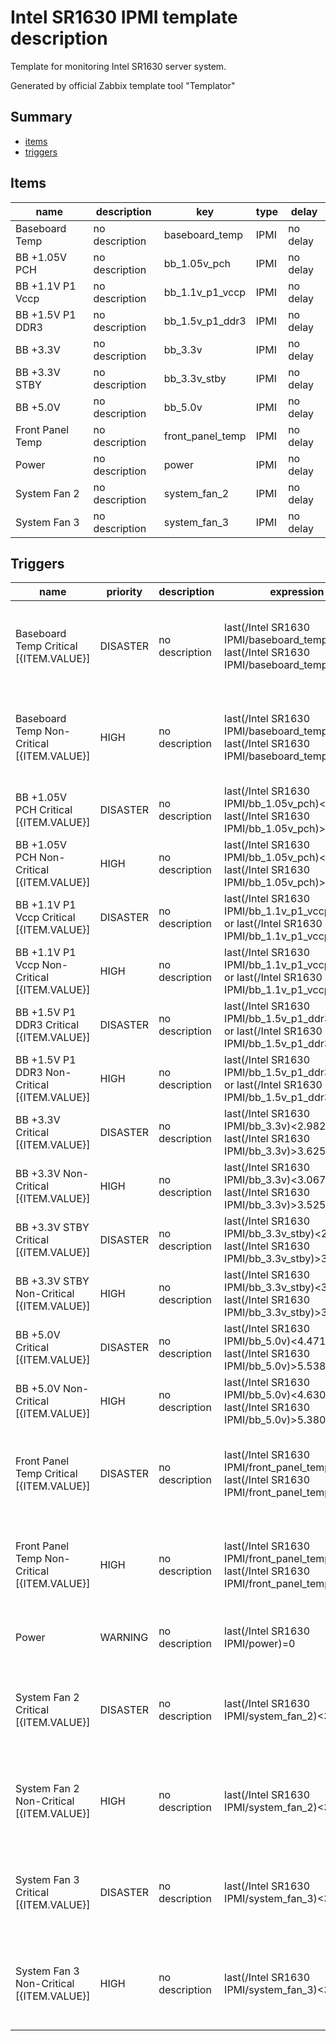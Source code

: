 # Intel SR1630 IPMI template description

Template for monitoring Intel SR1630 server system.

Generated by official Zabbix template tool "Templator"

## Summary
* [items](#items)
* [triggers](#triggers)

<a name="items" />

## Items
| name | description | key | type | delay |
| ------------- |------------- |------------- |------------- |------------- |
| Baseboard Temp | no description | baseboard_temp | IPMI | no delay |
| BB +1.05V PCH | no description | bb_1.05v_pch | IPMI | no delay |
| BB +1.1V P1 Vccp | no description | bb_1.1v_p1_vccp | IPMI | no delay |
| BB +1.5V P1 DDR3 | no description | bb_1.5v_p1_ddr3 | IPMI | no delay |
| BB +3.3V | no description | bb_3.3v | IPMI | no delay |
| BB +3.3V STBY | no description | bb_3.3v_stby | IPMI | no delay |
| BB +5.0V | no description | bb_5.0v | IPMI | no delay |
| Front Panel Temp | no description | front_panel_temp | IPMI | no delay |
| Power | no description | power | IPMI | no delay |
| System Fan 2 | no description | system_fan_2 | IPMI | no delay |
| System Fan 3 | no description | system_fan_3 | IPMI | no delay |


<a name="triggers" />

## Triggers
| name | priority | description | expression | tags | url |
| ------------- |------------- |------------- |------------- |------------- |------------- |
| Baseboard Temp Critical [{ITEM.VALUE}] | DISASTER | no description | last(/Intel SR1630 IPMI/baseboard_temp)<5 or last(/Intel SR1630 IPMI/baseboard_temp)>90 | [{"tag": "scope", "value": "availability"}, {"tag": "scope", "value": "performance"}] | no url |
| Baseboard Temp Non-Critical [{ITEM.VALUE}] | HIGH | no description | last(/Intel SR1630 IPMI/baseboard_temp)<10 or last(/Intel SR1630 IPMI/baseboard_temp)>83 | [{"tag": "scope", "value": "availability"}, {"tag": "scope", "value": "performance"}] | no url |
| BB +1.05V PCH Critical [{ITEM.VALUE}] | DISASTER | no description | last(/Intel SR1630 IPMI/bb_1.05v_pch)<0.953 or last(/Intel SR1630 IPMI/bb_1.05v_pch)>1.149 | [{"tag": "scope", "value": "availability"}] | no url |
| BB +1.05V PCH Non-Critical [{ITEM.VALUE}] | HIGH | no description | last(/Intel SR1630 IPMI/bb_1.05v_pch)<0.985 or last(/Intel SR1630 IPMI/bb_1.05v_pch)>1.117 | [{"tag": "scope", "value": "availability"}] | no url |
| BB +1.1V P1 Vccp Critical [{ITEM.VALUE}] | DISASTER | no description | last(/Intel SR1630 IPMI/bb_1.1v_p1_vccp)<0.683 or last(/Intel SR1630 IPMI/bb_1.1v_p1_vccp)>1.543 | [{"tag": "scope", "value": "availability"}] | no url |
| BB +1.1V P1 Vccp Non-Critical [{ITEM.VALUE}] | HIGH | no description | last(/Intel SR1630 IPMI/bb_1.1v_p1_vccp)<0.708 or last(/Intel SR1630 IPMI/bb_1.1v_p1_vccp)>1.501 | [{"tag": "scope", "value": "availability"}] | no url |
| BB +1.5V P1 DDR3 Critical [{ITEM.VALUE}] | DISASTER | no description | last(/Intel SR1630 IPMI/bb_1.5v_p1_ddr3)<1.362 or last(/Intel SR1630 IPMI/bb_1.5v_p1_ddr3)>1.635 | [{"tag": "scope", "value": "availability"}] | no url |
| BB +1.5V P1 DDR3 Non-Critical [{ITEM.VALUE}] | HIGH | no description | last(/Intel SR1630 IPMI/bb_1.5v_p1_ddr3)<1.401 or last(/Intel SR1630 IPMI/bb_1.5v_p1_ddr3)>1.589 | [{"tag": "scope", "value": "availability"}] | no url |
| BB +3.3V Critical [{ITEM.VALUE}] | DISASTER | no description | last(/Intel SR1630 IPMI/bb_3.3v)<2.982 or last(/Intel SR1630 IPMI/bb_3.3v)>3.625 | [{"tag": "scope", "value": "availability"}] | no url |
| BB +3.3V Non-Critical [{ITEM.VALUE}] | HIGH | no description | last(/Intel SR1630 IPMI/bb_3.3v)<3.067 or last(/Intel SR1630 IPMI/bb_3.3v)>3.525 | [{"tag": "scope", "value": "availability"}] | no url |
| BB +3.3V STBY Critical [{ITEM.VALUE}] | DISASTER | no description | last(/Intel SR1630 IPMI/bb_3.3v_stby)<2.982 or last(/Intel SR1630 IPMI/bb_3.3v_stby)>3.625 | [{"tag": "scope", "value": "availability"}] | no url |
| BB +3.3V STBY Non-Critical [{ITEM.VALUE}] | HIGH | no description | last(/Intel SR1630 IPMI/bb_3.3v_stby)<3.067 or last(/Intel SR1630 IPMI/bb_3.3v_stby)>3.525 | [{"tag": "scope", "value": "availability"}] | no url |
| BB +5.0V Critical [{ITEM.VALUE}] | DISASTER | no description | last(/Intel SR1630 IPMI/bb_5.0v)<4.471 or last(/Intel SR1630 IPMI/bb_5.0v)>5.538 | [{"tag": "scope", "value": "availability"}] | no url |
| BB +5.0V Non-Critical [{ITEM.VALUE}] | HIGH | no description | last(/Intel SR1630 IPMI/bb_5.0v)<4.630 or last(/Intel SR1630 IPMI/bb_5.0v)>5.380 | [{"tag": "scope", "value": "availability"}] | no url |
| Front Panel Temp Critical [{ITEM.VALUE}] | DISASTER | no description | last(/Intel SR1630 IPMI/front_panel_temp)<0 or last(/Intel SR1630 IPMI/front_panel_temp)>48 | [{"tag": "scope", "value": "availability"}, {"tag": "scope", "value": "performance"}] | no url |
| Front Panel Temp Non-Critical [{ITEM.VALUE}] | HIGH | no description | last(/Intel SR1630 IPMI/front_panel_temp)<5 or last(/Intel SR1630 IPMI/front_panel_temp)>44 | [{"tag": "scope", "value": "availability"}, {"tag": "scope", "value": "performance"}] | no url |
| Power | WARNING | no description | last(/Intel SR1630 IPMI/power)=0 | [{"tag": "scope", "value": "availability"}] | no url |
| System Fan 2 Critical [{ITEM.VALUE}] | DISASTER | no description | last(/Intel SR1630 IPMI/system_fan_2)<324 | [{"tag": "scope", "value": "availability"}, {"tag": "scope", "value": "performance"}] | no url |
| System Fan 2 Non-Critical [{ITEM.VALUE}] | HIGH | no description | last(/Intel SR1630 IPMI/system_fan_2)<378 | [{"tag": "scope", "value": "availability"}, {"tag": "scope", "value": "performance"}] | no url |
| System Fan 3 Critical [{ITEM.VALUE}] | DISASTER | no description | last(/Intel SR1630 IPMI/system_fan_3)<324 | [{"tag": "scope", "value": "availability"}, {"tag": "scope", "value": "performance"}] | no url |
| System Fan 3 Non-Critical [{ITEM.VALUE}] | HIGH | no description | last(/Intel SR1630 IPMI/system_fan_3)<378 | [{"tag": "scope", "value": "availability"}, {"tag": "scope", "value": "performance"}] | no url |


